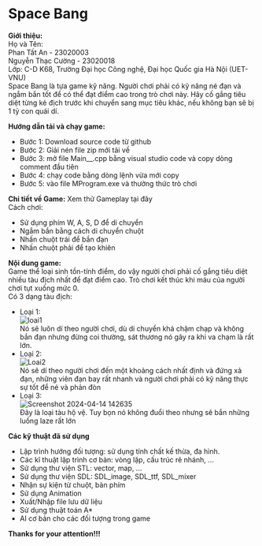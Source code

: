 # Space Bang
**Giới thiệu:**  
Họ và Tên:  
  Phan Tất An - 23020003  
  Nguyễn Thạc Cường - 23020018  
Lớp: C-D K68, Trường Đại học Công nghệ, Đại học Quốc gia Hà Nội (UET-VNU)  
Space Bang là tựa game kỹ năng. Người chơi phải có kỹ năng né đạn và ngắm bắn tốt để có thể đạt điểm cao trong trò chơi này. Hãy cố gắng tiêu diệt từng kẻ địch trước khi chuyển sang mục tiêu khác, nếu không bạn sẽ bị 1 tỷ con quái dí.

**Hướng dẫn tải và chạy game:**  
- Bước 1: Download source code từ github  
- Bước 2: Giải nén file zip mới tải về  
- Bước 3: mở file Main__.cpp bằng visual studio code và copy dòng comment đầu tiên  
- Bước 4: chạy code bằng dòng lệnh vừa mới copy  
- Bước 5: vào file MProgram.exe và thưởng thức trò chơi  

**Chi tiết về Game:**
Xem thử Gameplay tại đây  
Cách chơi:  
- Sử dụng phím W, A, S, D để di chuyển  
- Ngắm bắn bằng cách di chuyển chuột  
- Nhấn chuột trái để bắn đạn  
- Nhấn chuột phải để tạo khiên

**Nội dung game:**   
Game thể loại sinh tồn-tính điểm, do vậy người chơi phải cố gắng tiêu diệt nhiều tàu địch nhất để đạt điểm cao. Trò chơi kết thúc khi máu của người chơi tụt xuống mức 0.  
Có 3 dạng tàu địch:  
- Loại 1:  
![loai1](https://github.com/dnanper/Phanora/assets/144130329/2ba8bf72-733e-4e23-98dc-ff97d7151d45)  
Nó sẽ luôn dí theo người chơi, dù di chuyển khá chậm chạp và không bắn đạn nhưng đừng coi thường, sát thương nó gây ra khi va chạm là rất lớn.  
- Loại 2:  
![Loai2](https://github.com/dnanper/Phanora/assets/144130329/772bf556-8c92-407a-8078-fe463ec46506)  
Nó sẽ dí theo người chơi đến một khoảng cách nhất định và đứng xả đạn, những viên đạn bay rất nhanh và người chơi phải có kỹ năng thực sự tốt để né và phản đòn  
- Loại 3:  
![Screenshot 2024-04-14 142635](https://github.com/dnanper/Phanora/assets/144130329/b1969780-3f69-4c60-a2e0-9251a5499cad)  
Đây là loại tàu hộ vệ. Tuy bọn nó không đuổi theo nhưng sẽ bắn những luồng laze rất lớn

**Các kỹ thuật đã sử dụng**
- Lập trình hướng đối tượng: sử dụng tính chất kế thừa, đa hình.
- Các kĩ thuật lập trình cơ bản: vòng lặp, cấu trúc rẽ nhánh, ...
- Sử dụng thư viện STL: vector, map, ...
- Sử dụng thư viện SDL: SDL_image, SDL_ttf, SDL_mixer
- Nhận sự kiện từ chuột, bàn phím
- Sử dụng Animation
- Xuất/Nhập file lưu dữ liệu
- Sử dụng thuật toán A*
- AI cơ bản cho các đối tượng trong game  

**Thanks for your attention!!!**




